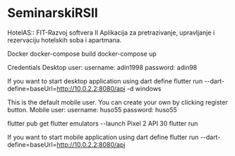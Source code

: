 # SeminarskiRSII

HotelAS:: FIT-Razvoj softvera II
Aplikacija za pretrazivanje, upravljanje i rezervaciju hotelskih soba i apartmana.  

Docker
docker-compose build
docker-compose up

Credentials
Desktop user:
username: adin1998
password: adin98

If you want to start desktop application using dart define
flutter run --dart-define=baseUrl=http://10.0.2.2:8080/api -d windows

This is the default mobile user. You can create your own by clicking register button.
Mobile user:
username: huso55
password: huso55


flutter pub get
flutter emulators --launch Pixel 2 API 30
flutter run

If you want to start mobile application using dart define
flutter run --dart-define=baseUrl=http://10.0.2.2:8080/api



